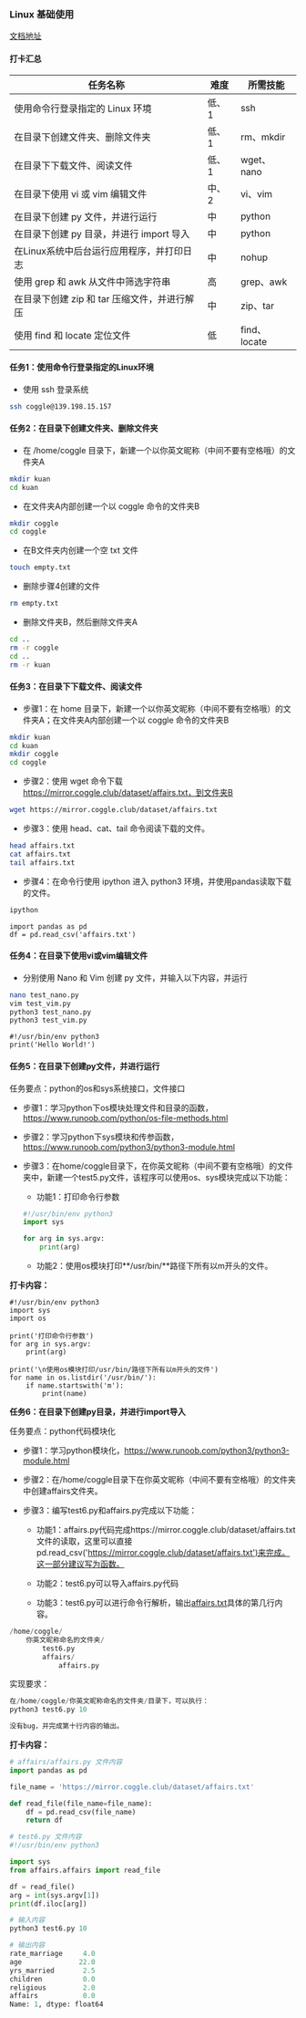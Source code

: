 ### Linux 基础使用

[文档地址](https://shimo.im/docs/dumrsexTRJkqSgIC/read)

#### 打卡汇总

| 任务名称                                     | 难度  | 所需技能     |
| -------------------------------------------- | ----- | ------------ |
| 使用命令行登录指定的 Linux 环境              | 低、1 | ssh          |
| 在目录下创建文件夹、删除文件夹               | 低、1 | rm、mkdir    |
| 在目录下下载文件、阅读文件                   | 低、1 | wget、nano   |
| 在目录下使用 vi 或 vim 编辑文件              | 中、2 | vi、vim      |
| 在目录下创建 py 文件，并进行运行             | 中    | python       |
| 在目录下创建 py 目录，并进行 import 导入     | 中    | python       |
| 在Linux系统中后台运行应用程序，并打印日志    | 中    | nohup        |
| 使用 grep 和 awk 从文件中筛选字符串          | 高    | grep、awk    |
| 在目录下创建 zip 和 tar 压缩文件，并进行解压 | 中    | zip、tar     |
| 使用 find 和 locate 定位文件                 | 低    | find、locate |

#### 任务1：使用命令行登录指定的Linux环境

- 使用 ssh 登录系统

````sh
ssh coggle@139.198.15.157
````

#### 任务2：在目录下创建文件夹、删除文件夹

- 在 /home/coggle 目录下，新建一个以你英文昵称（中间不要有空格哦）的文件夹A

```sh
mkdir kuan
cd kuan
```

- 在文件夹A内部创建一个以 coggle 命令的文件夹B

```sh
mkdir coggle
cd coggle
```

- 在B文件夹内创建一个空 txt 文件

```sh
touch empty.txt
```

- 删除步骤4创建的文件

```sh
rm empty.txt
```

- 删除文件夹B，然后删除文件夹A

```sh
cd ..
rm -r coggle
cd ..
rm -r kuan
```

#### **任务3：在目录下下载文件、阅读文件**

- 步骤1：在 home 目录下，新建一个以你英文昵称（中间不要有空格哦）的文件夹A；在文件夹A内部创建一个以 coggle 命令的文件夹B

```sh
mkdir kuan
cd kuan
mkdir coggle
cd coggle
```

- 步骤2：使用 wget 命令下载 https://mirror.coggle.club/dataset/affairs.txt，到文件夹B

```sh
wget https://mirror.coggle.club/dataset/affairs.txt
```

- 步骤3：使用 head、cat、tail 命令阅读下载的文件。

```sh
head affairs.txt
cat affairs.txt
tail affairs.txt
```

- 步骤4：在命令行使用 ipython 进入 python3 环境，并使用pandas读取下载的文件。 

```sh
ipython
```

```python3
import pandas as pd
df = pd.read_csv('affairs.txt')
```

#### 任务4：在目录下使用vi或vim编辑文件

- 分别使用 Nano 和 Vim 创建 py 文件，并输入以下内容，并运行

```sh
nano test_nano.py
vim test_vim.py
python3 test_nano.py
python3 test_vim.py
```

```python3
#!/usr/bin/env python3
print('Hello World!')
```

#### 任务5：在目录下创建py文件，并进行运行

任务要点：python的os和sys系统接口，文件接口

- 步骤1：学习python下os模块处理文件和目录的函数，https://www.runoob.com/python/os-file-methods.html

- 步骤2：学习python下sys模块和传参函数，https://www.runoob.com/python3/python3-module.html

- 步骤3：在home/coggle目录下，在你英文昵称（中间不要有空格哦）的文件夹中，新建一个test5.py文件，该程序可以使用os、sys模块完成以下功能：
  - 功能1：打印命令行参数
  
  ```python
  #!/usr/bin/env python3
  import sys
  
  for arg in sys.argv:
      print(arg)
  ```
  
    - 功能2：使用os模块打印**/usr/bin/**路径下所有以m开头的文件。
  

**打卡内容：**

```python3
#!/usr/bin/env python3
import sys
import os

print('打印命令行参数')
for arg in sys.argv:
    print(arg)

print('\n使用os模块打印/usr/bin/路径下所有以m开头的文件')
for name in os.listdir('/usr/bin/'):
    if name.startswith('m'):
        print(name)
```



**任务6：在目录下创建py目录，并进行import导入**

任务要点：python代码模块化

- 步骤1：学习python模块化，https://www.runoob.com/python3/python3-module.html

- 步骤2：在/home/coggle目录下在你英文昵称（中间不要有空格哦）的文件夹中创建affairs文件夹。

- 步骤3：编写test6.py和affairs.py完成以下功能：

  - 功能1：affairs.py代码完成https://mirror.coggle.club/dataset/affairs.txt文件的读取，这里可以直接pd.read_csv('https://mirror.coggle.club/dataset/affairs.txt')来完成。这一部分建议写为函数。

  - 功能2：test6.py可以导入affairs.py代码

  - 功能3：test6.py可以进行命令行解析，输出[affairs.txt](https://mirror.coggle.club/dataset/affairs.txt)具体的第几行内容。

```Python
/home/coggle/
    你英文昵称命名的文件夹/
        test6.py
        affairs/
            affairs.py

```

实现要求：

```Python
在/home/coggle/你英文昵称命名的文件夹/目录下，可以执行：
python3 test6.py 10

没有bug，并完成第十行内容的输出。
```

**打卡内容：**

```python
# affairs/affairs.py 文件内容
import pandas as pd

file_name = 'https://mirror.coggle.club/dataset/affairs.txt'

def read_file(file_name=file_name):
    df = pd.read_csv(file_name)
    return df

# test6.py 文件内容
#!/usr/bin/env python3

import sys
from affairs.affairs import read_file

df = read_file()
arg = int(sys.argv[1])
print(df.iloc[arg])

# 输入内容
python3 test6.py 10

# 输出内容
rate_marriage     4.0
age              22.0
yrs_married       2.5
children          0.0
religious         2.0
affairs           0.0
Name: 1, dtype: float64
```

